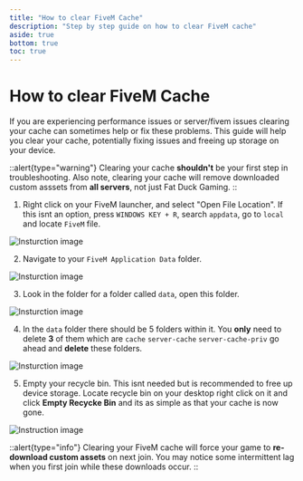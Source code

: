 ```yaml
---
title: "How to clear FiveM Cache"
description: "Step by step guide on how to clear FiveM cache"
aside: true
bottom: true
toc: true
---
```


# How to clear FiveM Cache

If you are experiencing performance issues or server/fivem issues clearing your cache can sometimes help or fix these problems. This guide will help you clear your cache, potentially fixing issues and freeing up storage on your device.

::alert{type="warning"} 
Clearing your cache **shouldn't** be your first step in troubleshooting. Also note, clearing your cache will remove downloaded custom asssets from **all servers**, not just Fat Duck Gaming.
::

1. Right click on your FiveM launcher, and select "Open File Location". If this isnt an option, press `WINDOWS KEY + R`, search `appdata`, go to `local` and locate `FiveM` file.

![Insturction image](https://i.imgur.com/SQv5pqe.png)

2. Navigate to your `FiveM Application Data` folder.

![Insturction image](https://i.imgur.com/2po5oR6.png)

3. Look in the folder for a folder called `data`, open this folder.

![Insturction image](https://i.imgur.com/TQQJ2ug.png)

4. In the `data` folder there should be 5 folders within it. You **only** need to delete **3** of them which are `cache` `server-cache` `server-cache-priv` go ahead and **delete** these folders.

![Insturction image](https://i.imgur.com/zvHdZRh.png)

5. Empty your recycle bin. This isnt needed but is recommended to free up device storage. Locate recycle bin on your desktop right click on it and click **Empty Recycke Bin** and its as simple as that your cache is now gone.

![Instruction image](https://i.imgur.com/8Pu2NfX.png)

::alert{type="info"} 
Clearing your FiveM cache will force your game to **re-download custom assets** on next join. You may notice some intermittent lag when you first join while these downloads occur.
::
